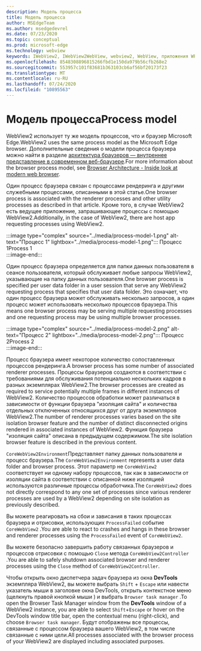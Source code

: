```yaml
---
description: Модель процесса
title: Модель процесса
author: MSEdgeTeam
ms.author: msedgedevrel
ms.date: 07/23/2020
ms.topic: conceptual
ms.prod: microsoft-edge
ms.technology: webview
keywords: IWebView2, IWebView2WebView, webview2, WebView, приложения WPF, WPF, EDGE, ICoreWebView2, ICoreWebView2Host, элемент управления "браузер", HTML Edge
ms.openlocfilehash: 8548308896815266fbd1e150da979b56cfb268e2
ms.sourcegitcommit: 553957c101f83681b363103cb6af56bf20173f23
ms.translationtype: MT
ms.contentlocale: ru-RU
ms.lasthandoff: 07/24/2020
ms.locfileid: "10895563"
---
```

# <span data-ttu-id="6c019-104">Модель процесса</span><span class="sxs-lookup"><span data-stu-id="6c019-104">Process model</span></span>  

<span data-ttu-id="6c019-105">WebView2 использует ту же модель процессов, что и браузер Microsoft Edge.</span><span class="sxs-lookup"><span data-stu-id="6c019-105">WebView2 uses the same process model as the Microsoft Edge browser.</span></span>  <span data-ttu-id="6c019-106">Дополнительные сведения о модели процесса браузера можно найти в разделе [архитектура браузеров — внутреннее представление в современном веб-браузере][GoogleDeveloperWebUpdates201809InsideBrowserPart1BrowserArchitecture].</span><span class="sxs-lookup"><span data-stu-id="6c019-106">For more information about the browser process model, see [Browser Architecture - Inside look at modern web browser][GoogleDeveloperWebUpdates201809InsideBrowserPart1BrowserArchitecture].</span></span> 

<span data-ttu-id="6c019-107">Один процесс браузера связан с процессами рендеринга и другими служебными процессами, описанными в этой статье.</span><span class="sxs-lookup"><span data-stu-id="6c019-107">One browser process is associated with the renderer processes and other utility processes as described in that article.</span></span>  <span data-ttu-id="6c019-108">Кроме того, в случае WebView2 есть ведущее приложение, запрашивающее процессы с помощью WebView2.</span><span class="sxs-lookup"><span data-stu-id="6c019-108">Additionally, in the case of WebView2, there are host app requesting processes using WebView2.</span></span>  

:::image type="complex" source="../media/process-model-1.png" alt-text="Процесс 1" lightbox="../media/process-model-1.png":::
   <span data-ttu-id="6c019-110">Процесс 1</span><span class="sxs-lookup"><span data-stu-id="6c019-110">Process 1</span></span>  
:::image-end:::  

<span data-ttu-id="6c019-111">Один процесс браузера определяется для папки данных пользователя в сеансе пользователя, который обслуживает любые запросы WebView2, указывающие на папку данных пользователя.</span><span class="sxs-lookup"><span data-stu-id="6c019-111">One browser process is specified per user data folder in a user session that serve any WebView2 requesting process that specifies that user data folder.</span></span>  <span data-ttu-id="6c019-112">Это означает, что один процесс браузера может обслуживать несколько запросов, а один процесс может использовать несколько процессов браузера.</span><span class="sxs-lookup"><span data-stu-id="6c019-112">This means one browser process may be serving multiple requesting processes and one requesting process may be using multiple browser processes.</span></span>  

:::image type="complex" source="../media/process-model-2.png" alt-text="Процесс 2" lightbox="../media/process-model-2.png":::
   <span data-ttu-id="6c019-114">Процесс 2</span><span class="sxs-lookup"><span data-stu-id="6c019-114">Process 2</span></span>  
:::image-end:::  

<span data-ttu-id="6c019-115">Процесс браузера имеет некоторое количество сопоставленных процессов рендеринга.</span><span class="sxs-lookup"><span data-stu-id="6c019-115">A browser process has some number of associated renderer processes.</span></span>  <span data-ttu-id="6c019-116">Процессы браузеров создаются в соответствии с требованиями для обслуживания потенциально нескольких кадров в разных экземплярах WebView2.</span><span class="sxs-lookup"><span data-stu-id="6c019-116">The browser processes are created as required to service potentially multiple frames in different instances of WebView2.</span></span>  <span data-ttu-id="6c019-117">Количество процессов обработки может различаться в зависимости от функции браузера "изоляция сайта" и количества отдельных отключенных относящихся друг от друга экземпляров WebView2.</span><span class="sxs-lookup"><span data-stu-id="6c019-117">The number of renderer processes varies based on the site isolation browser feature and the number of distinct disconnected origins rendered in associated instances of WebView2.</span></span>  <span data-ttu-id="6c019-118">Функция браузера "изоляция сайта" описана в предыдущем содержимом.</span><span class="sxs-lookup"><span data-stu-id="6c019-118">The site isolation browser feature is described in the previous content.</span></span>  

<span data-ttu-id="6c019-119">`CoreWebView2Environment`Представляет папку данных пользователя и процесс браузера.</span><span class="sxs-lookup"><span data-stu-id="6c019-119">The `CoreWebView2Environment` represents a user data folder and browser process.</span></span>  <span data-ttu-id="6c019-120">Этот параметр не `CoreWebView2` соответствует ни одному набору процессов, так как в зависимости от изоляции сайта в соответствии с описанной ниже изоляцией используются различные процессы обработчика.</span><span class="sxs-lookup"><span data-stu-id="6c019-120">The `CoreWebView2` does not directly correspond to any one set of processes since various renderer processes are used by a WebView2 depending on site isolation as previously described.</span></span>  

<span data-ttu-id="6c019-121">Вы можете реагировать на сбои и зависания в таких процессах браузера и отрисовки, использующих `ProcessFailed` событие `CoreWebView2` .</span><span class="sxs-lookup"><span data-stu-id="6c019-121">You are able to react to crashes and hangs in these browser and renderer processes using the `ProcessFailed` event of `CoreWebView2`.</span></span>  

<span data-ttu-id="6c019-122">Вы можете безопасно завершить работу связанных браузеров и процессов отрисовки с помощью `Close` метода `CoreWebView2Controller` .</span><span class="sxs-lookup"><span data-stu-id="6c019-122">You are able to safely shutdown associated browser and renderer processes using the `Close` method of `CoreWebView2Controller`.</span></span>  

<span data-ttu-id="6c019-123">Чтобы открыть окно диспетчера задач браузера из окна **DevTools** экземпляра WebView2, вы можете выбрать `Shift` + `Escape` или навести указатель мыши в заголовке окна DevTools, открыть контекстное меню (щелкнуть правой кнопкой мыши \) и выбрать `Browser task manager` .</span><span class="sxs-lookup"><span data-stu-id="6c019-123">To open the Browser Task Manager window from the **DevTools** window of a WebView2 instance, you are able to select `Shift`+`Escape` or hover on the DevTools window title bar, open the contextual menu \(right-click\), and choose `Browser task manager`.</span></span>  <span data-ttu-id="6c019-124">Будут отображены все процессы, связанные с процессом браузера вашего WebView2, в том числе связанные с ними цели.</span><span class="sxs-lookup"><span data-stu-id="6c019-124">All processes associated with the browser process of your WebView2 are displayed including associated purposes.</span></span>  

<!-- links -->  

[GoogleDeveloperWebUpdates201809InsideBrowserPart1BrowserArchitecture]: https://developers.google.com/web/updates/2018/09/inside-browser-part1#browser-architecture "Архитектура браузера — внутреннее представление в современном веб-браузере (часть 1)"  
